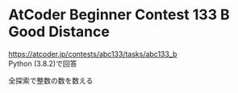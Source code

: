 # AtCoder Beginner Contest 133 B Good Distance  
https://atcoder.jp/contests/abc133/tasks/abc133_b  
Python (3.8.2)で回答  

全探索で整数の数を数える
